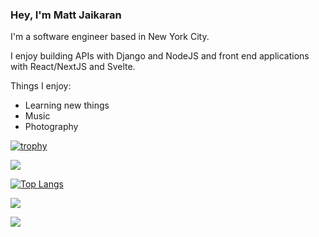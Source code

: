 ### Hey, I'm Matt Jaikaran

I'm a software engineer based in New York City. 

I enjoy building APIs with Django and NodeJS and front end applications with React/NextJS and Svelte.

Things I enjoy:
- Learning new things
- Music
- Photography

[![trophy](https://github-profile-trophy.vercel.app/?username=mattjaikaran&theme=oldie&margin-w=15&margin-h=15&rank=SECRET,S,SSS,SS,AAA,AA,A,B&row=2)](https://github.com/ryo-ma/github-profile-trophy) 

![](https://github-readme-stats.vercel.app/api?username=mattjaikaran&show_icons=true&theme=apprentice)

[![Top Langs](https://github-readme-stats.vercel.app/api/top-langs/?username=mattjaikaran&layout=compact&theme=noctis_minimus)](https://github.com/anuraghazra/github-readme-stats)

![](https://github-profile-summary-cards.vercel.app/api/cards/repos-per-language?username=mattjaikaran&theme=dracula)

![](http://github-profile-summary-cards.vercel.app/api/cards/profile-details?username=mattjaikaran&theme=default)

